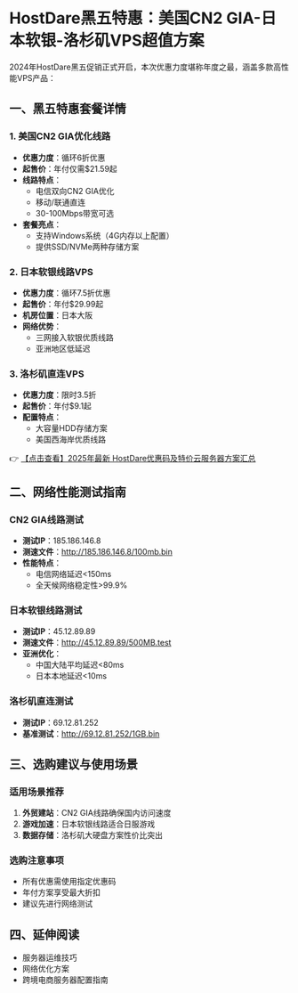 # HostDare黑五特惠：美国CN2 GIA-日本软银-洛杉矶VPS超值方案

2024年HostDare黑五促销正式开启，本次优惠力度堪称年度之最，涵盖多款高性能VPS产品：

## 一、黑五特惠套餐详情

### 1. 美国CN2 GIA优化线路
- **优惠力度**：循环6折优惠
- **起售价**：年付仅需$21.59起
- **线路特点**：
  - 电信双向CN2 GIA优化
  - 移动/联通直连
  - 30-100Mbps带宽可选
- **套餐亮点**：
  - 支持Windows系统（4G内存以上配置）
  - 提供SSD/NVMe两种存储方案

### 2. 日本软银线路VPS
- **优惠力度**：循环7.5折优惠
- **起售价**：年付$29.99起
- **机房位置**：日本大阪
- **网络优势**：
  - 三网接入软银优质线路
  - 亚洲地区低延迟

### 3. 洛杉矶直连VPS
- **优惠力度**：限时3.5折
- **起售价**：年付$9.1起
- **配置特点**：
  - 大容量HDD存储方案
  - 美国西海岸优质线路

👉 [【点击查看】2025年最新 HostDare优惠码及特价云服务器方案汇总](https://bit.ly/hostdare)

## 二、网络性能测试指南

### CN2 GIA线路测试
- **测试IP**：185.186.146.8
- **测速文件**：http://185.186.146.8/100mb.bin
- **性能特点**：
  - 电信网络延迟<150ms
  - 全天候网络稳定性>99.9%

### 日本软银线路测试
- **测试IP**：45.12.89.89
- **测速文件**：http://45.12.89.89/500MB.test
- **亚洲优化**：
  - 中国大陆平均延迟<80ms
  - 日本本地延迟<10ms

### 洛杉矶直连测试
- **测试IP**：69.12.81.252
- **基准测试**：http://69.12.81.252/1GB.bin

## 三、选购建议与使用场景

### 适用场景推荐
1. **外贸建站**：CN2 GIA线路确保国内访问速度
2. **游戏加速**：日本软银线路适合日服游戏
3. **数据存储**：洛杉矶大硬盘方案性价比突出

### 选购注意事项
- 所有优惠需使用指定优惠码
- 年付方案享受最大折扣
- 建议先进行网络测试

## 四、延伸阅读
- 服务器运维技巧
- 网络优化方案
- 跨境电商服务器配置指南